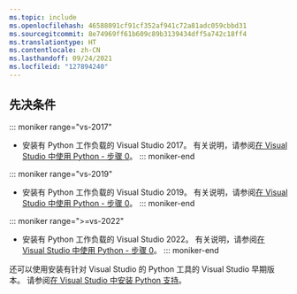 ```yaml
---
ms.topic: include
ms.openlocfilehash: 46588091cf91cf352af941c72a81adc059cbbd31
ms.sourcegitcommit: 8e74969ff61b609c89b3139434dff5a742c18ff4
ms.translationtype: HT
ms.contentlocale: zh-CN
ms.lasthandoff: 09/24/2021
ms.locfileid: "127894240"
---
```

## <a name="prerequisites"></a>先决条件

::: moniker range="vs-2017"
- 安装有 Python 工作负载的 Visual Studio 2017。 有关说明，请参阅[在 Visual Studio 中使用 Python - 步骤 0](../tutorial-working-with-python-in-visual-studio-step-00-installation.md)。
::: moniker-end

::: moniker range="vs-2019"
- 安装有 Python 工作负载的 Visual Studio 2019。 有关说明，请参阅[在 Visual Studio 中使用 Python - 步骤 0](../tutorial-working-with-python-in-visual-studio-step-00-installation.md)。
::: moniker-end

::: moniker range=">=vs-2022"
- 安装有 Python 工作负载的 Visual Studio 2022。 有关说明，请参阅[在 Visual Studio 中使用 Python - 步骤 0](../tutorial-working-with-python-in-visual-studio-step-00-installation.md)。
::: moniker-end

还可以使用安装有针对 Visual Studio 的 Python 工具的 Visual Studio 早期版本。 请参阅[在 Visual Studio 中安装 Python 支持](../installing-python-support-in-visual-studio.md)。
